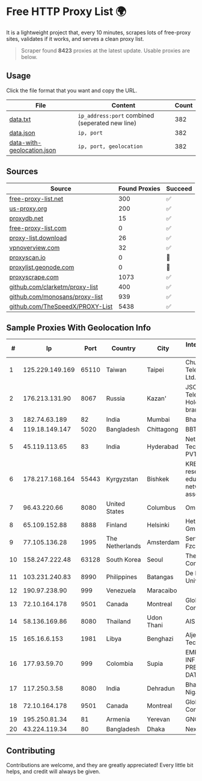 
# Free HTTP Proxy List 🌍

It is a lightweight project that, every 10 minutes, scrapes lots of free-proxy sites, validates if it works, and serves a clean proxy list.


> Scraper found **8423** proxies at the latest update. Usable proxies are below.

## Usage

Click the file format that you want and copy the URL.


|File|Content|Count|
|----|-------|-----|
|[data.txt](https://raw.githubusercontent.com/themiralay/Proxy-List-World/master/data.txt)|`ip_address:port` combined (seperated new line)|382|
|[data.json](https://raw.githubusercontent.com/themiralay/Proxy-List-World/master/data.json)|`ip, port`|382|
|[data-with-geolocation.json](https://raw.githubusercontent.com/themiralay/Proxy-List-World/master/data-with-geolocation.json)|`ip, port, geolocation`|382|

## Sources

|Source|Found Proxies|Succeed|
|------|-------------|-------|
|[free-proxy-list.net](https://free-proxy-list.net)|300|✅|
|[us-proxy.org](https://www.us-proxy.org)|200|✅|
|[proxydb.net](http://proxydb.net)|15|✅|
|[free-proxy-list.com](https://free-proxy-list.com/?page=&port=&type%5B%5D=http&type%5B%5D=https&up_time=0&search=Search)|0|✅|
|[proxy-list.download](https://www.proxy-list.download/HTTP)|26|✅|
|[vpnoverview.com](https://vpnoverview.com/privacy/anonymous-browsing/free-proxy-servers)|32|✅|
|[proxyscan.io](https://www.proxyscan.io)|0|🚫|
|[proxylist.geonode.com](https://proxylist.geonode.com/api/proxy-list?limit=300&page=1&sort_by=lastChecked&sort_type=desc&protocols=http,https)|0|🚫|
|[proxyscrape.com](https://api.proxyscrape.com/v2/?request=displayproxies&protocol=http&timeout=10000&country=all&ssl=all&anonymity=all)|1073|✅|
|[github.com/clarketm/proxy-list](https://raw.githubusercontent.com/clarketm/proxy-list/master/proxy-list-raw.txt)|400|✅|
|[github.com/monosans/proxy-list](https://raw.githubusercontent.com/monosans/proxy-list/main/proxies/http.txt)|939|✅|
|[github.com/TheSpeedX/PROXY-List](https://raw.githubusercontent.com/TheSpeedX/PROXY-List/master/http.txt)|5438|✅|


## Sample Proxies With Geolocation Info

|#|Ip|Port|Country|City|Internet Service Provider|
|-|--|----|-------|----|-------------------------|
|1|125.229.149.169|65110|Taiwan|Taipei|Chunghwa Telecom Co., Ltd.|
|2|176.213.131.90|8067|Russia|Kazan'|JSC "ER-Telecom Holding" Kazan' branch|
|3|182.74.63.189|82|India|Mumbai|Bharti Airtel|
|4|119.18.149.147|5020|Bangladesh|Chittagong|BBTS Network|
|5|45.119.113.65|83|India|Hyderabad|Netrun Technologies PVT LTD|
|6|178.217.168.164|55443|Kyrgyzstan|Bishkek|KRENA - Kyrgyz research and education network association|
|7|96.43.220.66|8080|United States|Columbus|Omni Fiber|
|8|65.109.152.88|8888|Finland|Helsinki|Hetzner Online GmbH|
|9|77.105.136.28|1995|The Netherlands|Amsterdam|Servers Tech Fzco|
|10|158.247.222.48|63128|South Korea|Seoul|The Constant Company, LLC|
|11|103.231.240.83|8990|Philippines|Batangas|De La Salle University|
|12|190.97.238.90|999|Venezuela|Maracaibo||
|13|72.10.164.178|9501|Canada|Montreal|GloboTech Communications|
|14|58.136.169.86|8080|Thailand|Udon Thani|AIS-Fibre|
|15|165.16.6.153|1981|Libya|Benghazi|Aljeel Aljadeed Technology|
|16|177.93.59.70|999|Colombia|Supia|EMP. DE TEC. E INF. DA PREVIDENCIA - DATAPREV|
|17|117.250.3.58|8080|India|Dehradun|Bharat Sanchar Nigam Ltd|
|18|72.10.164.178|9501|Canada|Montreal|GloboTech Communications|
|19|195.250.81.34|81|Armenia|Yerevan|GNC-Alfa CJSC|
|20|43.224.119.34|80|Bangladesh|Dhaka|Next Online|



## Contributing

Contributions are welcome, and they are greatly appreciated! Every
little bit helps, and credit will always be given.

